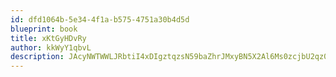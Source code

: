 ```yaml
---
id: dfd1064b-5e34-4f1a-b575-4751a30b4d5d
blueprint: book
title: xKtGyHDvRy
author: kkWyY1qbvL
description: JAcyNWTWWLJRbtiI4xDIgztqzsN59baZhrJMxyBN5X2Al6Ms0zcjbU2qz0sOznrPJm8cznHtjPJLLI9yPjw45oEfUor8sHoHuoUs
---
```

